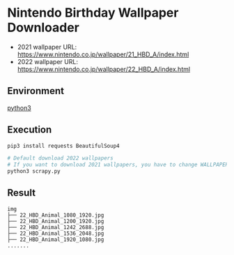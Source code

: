 # Nintendo Birthday Wallpaper Downloader

- 2021 wallpaper URL: <https://www.nintendo.co.jp/wallpaper/21_HBD_A/index.html>
- 2022 wallpaper URL: <https://www.nintendo.co.jp/wallpaper/22_HBD_A/index.html>

## Environment

[python3](https://www.python.org/)

## Execution

```sh
pip3 install requests BeautifulSoup4

# Default download 2022 wallpapers
# If you want to download 2021 wallpapers, you have to change WALLPAPER_PATH to 21_HBD_A
python3 scrapy.py
```

## Result

```stdout
img
├── 22_HBD_Animal_1080_1920.jpg
├── 22_HBD_Animal_1200_1920.jpg
├── 22_HBD_Animal_1242_2688.jpg
├── 22_HBD_Animal_1536_2048.jpg
├── 22_HBD_Animal_1920_1080.jpg
.......
```

